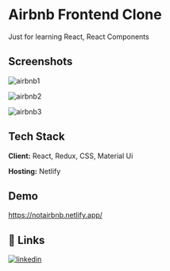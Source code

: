 
# Airbnb Frontend Clone

Just for learning React, React Components


## Screenshots

![airbnb1](https://user-images.githubusercontent.com/82386993/158059241-51fc9db2-c29e-4172-955a-77698728b125.png)

![airbnb2](https://user-images.githubusercontent.com/82386993/158059270-2bd5819e-38d5-4305-93be-4231a01f44a9.png)

![airbnb3](https://user-images.githubusercontent.com/82386993/158059300-8688327f-9d27-4154-8b38-552a528b2ae0.png)


## Tech Stack

**Client:** React, Redux, CSS, Material Ui

**Hosting:** Netlify


## Demo
https://notairbnb.netlify.app/


## 🔗 Links
[![linkedin](https://img.shields.io/badge/linkedin-0A66C2?style=for-the-badge&logo=linkedin&logoColor=white)](https://www.linkedin.com/in/satyabrata-dash-b956a3209/)


